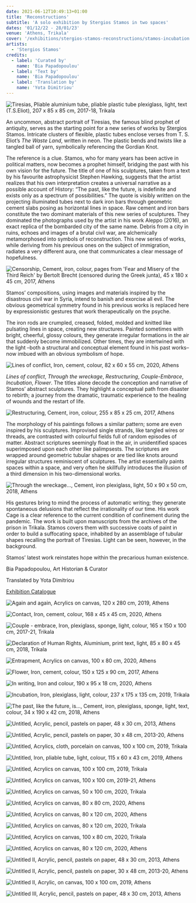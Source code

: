 ```yaml
---
date: 2021-06-12T10:49:13+01:00
title: 'Reconstructions'
subtitle: 'A solo exhibition by Stergios Stamos in two spaces'
dates: '01/12/22 - 28/01/23'
venue: 'Athens, Trikala'
cover: '/exhibitions/stergios-stamos-reconstructions/stamos-incubation.jpg'
artists:
  - 'Stergios Stamos'
credits:
  - label: 'Curated by'
    name: 'Bia Papadopoulou'
  - label: 'Text by'
    name: 'Bia Papadopoulou'
  - label: 'Translation by'
    name: 'Yota Dimitriou'
---
```

![Tiresias, <br>Pliable aluminium tube, pliable plastic tube plexiglass, light, text (T.S.Eliot), <br>207 x 85 x 85 cm, <br>2017-18, <br>Trikala](/exhibitions/stergios-stamos-reconstructions/stamos-tiresias.jpg)

An uncommon, abstract portrait of Tiresias, the famous blind prophet of antiquity, serves as the starting point for a new series of works by Stergios Stamos. Intricate clusters of flexible, plastic tubes enclose verses from T. S. Eliot’s *The Waste Land*, written in neon. Τhe plastic bends and twists like a tangled ball of yarn, symbolically referencing the Gordian Knot. 

The reference is a clue. Stamos, who for many years has been active in political matters, now becomes a prophet himself, bridging the past with his own vision for the future. The title of one of his sculptures, taken from a text by his favourite astrophysicist Stephen Hawking, suggests that the artist realizes that his own interpretation creates a universal narrative as a possible account of History: “The past, like the future, is indefinite and exists only as a spectrum of possibilities.” The quote is visibly written on the projecting illuminated tubes next to dark iron bars through geometric cement slabs posing as horizontal lines in space. Raw cement and iron bars constitute the two dominant materials of this new series of sculptures. They dominated the photographs used by the artist in his work Aleppo (2016), an exact replica of the bombarded city of the same name. Debris from a city in ruins, echoes and images of a brutal civil war, are alchemically metamorphosed into symbols of reconstruction. This new series of works, while deriving from his previous ones on the subject of immigration, radiates a very different aura, one that communicates a clear message of hopefulness.

![Censorship, <br>Cement, iron, colour, pages from <br>'Fear and Misery of the Third Reich' <br>by Bertolt Brecht (censored during the Greek junta), <br>45 x 180 x 45 cm, <br>2017, <br>Athens](/exhibitions/stergios-stamos-reconstructions/stamos-censorship.jpg)

Stamos’ compositions, using images and materials inspired by the disastrous civil war in Syria, intend to banish and exorcise all evil. The obvious geometrical symmetry found in his previous works is replaced here by expressionistic gestures that work therapeutically on the psyche. 

The iron rods are crumpled, creased, folded, molded and knitted like pulsating lines in space, creating new structures. Painted sometimes with bright, cheerful, glossy colours, they generate irregular formations in the air that suddenly become immobilized. Other times, they are intertwined with the light –both a structural and conceptual element found in his past works– now imbued with an obvious symbolism of hope. 

![Lines of conflict, <br>Iron, cement, colour, <br>82 x 60 x 55 cm, <br>2020, <br>Athens](/exhibitions/stergios-stamos-reconstructions/stamos-lines-of-conflict.jpg)

*Lines of conflict*, *Through the wreckage*, *Restructuring*, *Couple-Embrace*, *Incubation*, *Flower*. The titles alone decode the conception and narrative of Stamos’ abstract sculptures. They highlight a conceptual path from disaster to rebirth; a journey from the dramatic, traumatic experience to the healing of wounds and the restart of life. 

![Restructuring, <br>Cement, iron, colour, <br>255 x 85 x 25 cm, <br>2017, <br>Athens](/exhibitions/stergios-stamos-reconstructions/stamos-restructuring.jpg)

The morphology of his paintings follows a similar pattern; some are even inspired by his sculptures. Improvised single strands, like tangled wires or threads, are contrasted with colourful fields full of random episodes of matter. Abstract scriptures seemingly float in the air, in unidentified spaces superimposed upon each other like palimpsests. The scriptures are wrapped around geometric tubular shapes or are tied like knots around irregular structures reminiscent of sculptures. The artist essentially paints spaces within a space, and very often he skillfully introduces the illusion of a third dimension in his two-dimensional works. 

![Through the wreckage..., <br>Cement, iron plexiglass, light, <br>50 x 90 x 50 cm, <br>2018, <br>Athens](/exhibitions/stergios-stamos-reconstructions/stamos-through-the-wreckage.jpg)

His gestures bring to mind the process of automatic writing; they generate spontaneous delusions that reflect the irrationality of our time. His work Cage is a clear reference to the current condition of confinement during the pandemic. The work is built upon manuscripts from the archives of the prison in Trikala. Stamos covers them with successive coats of paint in order to build a suffocating space, inhabited by an assemblage of tubular shapes recalling the portrait of Tiresias. Light can be seen, however, in the background. 

Stamos’ latest work reinstates hope within the precarious human existence. 


Bia Papadopoulou, Art Historian & Curator

Translated by Yota Dimitriou

<a href="stamos-catalogue.pdf" target="_blank">Exhibition Catalogue</a>

![Again and again, <br>Acrylics on canvas, <br>120 x 280 cm, <br>2019, <br>Athens](/exhibitions/stergios-stamos-reconstructions/stamos-again-and-again.jpg)

![Contact, <br>Iron, cement, colour, <br>168 x 45 x 45 cm, <br>2020, <br>Athens](/exhibitions/stergios-stamos-reconstructions/stamos-contact.jpg)

![Couple - embrace, <br>Iron, plexiglass, sponge, light, colour, <br>165 x 150 x 100 cm, <br>2017-21, <br>Trikala](/exhibitions/stergios-stamos-reconstructions/stamos-couple-embrace.jpg)

![Declaration of Human Rights, <br>Aluminium, print text, light, <br>85 x 80 x 45 cm, <br>2018, <br>Trikala](/exhibitions/stergios-stamos-reconstructions/stamos-human-rights.jpg)

![Entrapment, <br>Acrylics on canvas, <br>100 x 80 cm, <br>2020, <br>Athens](/exhibitions/stergios-stamos-reconstructions/stamos-entrapment.jpg)

![Flower, <br>Iron, cement, colour, <br>150 x 125 x 90 cm, <br>2017, <br>Athens](/exhibitions/stergios-stamos-reconstructions/stamos-flower.jpg)

![In writing, <br>Iron and colour, <br>190 x 95 x 18 cm, <br>2020, <br>Athens](/exhibitions/stergios-stamos-reconstructions/stamos-in-writing.jpg)

![Incubation, <br>Iron, plexiglass, light, colour, <br>237 x 175 x 135 cm, <br>2019, <br>Trikala](/exhibitions/stergios-stamos-reconstructions/stamos-incubation.jpg)

![The past, like the future, is..., <br>Cement, iron, plexiglass, sponge, light, text, colour, <br>34 x 190 x 42 cm, <br>2018, <br>Athens](/exhibitions/stergios-stamos-reconstructions/stamos-past-future.jpg)

![Untitled, <br>Acrylic, pencil, pastels on paper, <br>48 x 30 cm, <br>2013, <br>Athens](/exhibitions/stergios-stamos-reconstructions/stamos-untitled-01.jpg)

![Untitled, <br>Acrylic, pencil, pastels on paper, <br>30 x 48 cm, <br>2013-20, <br>Athens](/exhibitions/stergios-stamos-reconstructions/stamos-untitled-02.jpg)

![Untitled, <br>Acrylics, cloth, porcelain on canvas, <br>100 x 100 cm, <br>2019, <br>Trikala](/exhibitions/stergios-stamos-reconstructions/stamos-untitled-03.jpg)

![Untitled, <br>Iron, pliable tube, light, colour, <br>115 x 60 x 43 cm, <br>2019, <br>Athens](/exhibitions/stergios-stamos-reconstructions/stamos-untitled-04.jpg)

![Untitled, <br>Acrylics on canvas, <br>100 x 100 cm, <br>2019, <br>Trikala](/exhibitions/stergios-stamos-reconstructions/stamos-untitled-05.jpg)

![Untitled, <br>Acrylics on canvas, <br>100 x 100 cm, <br>2019-21, <br>Athens](/exhibitions/stergios-stamos-reconstructions/stamos-untitled-06.jpg)

![Untitled, <br>Acrylics on canvas, <br>50 x 100 cm, <br>2020, <br>Trikala](/exhibitions/stergios-stamos-reconstructions/stamos-untitled-07.jpg)

![Untitled, <br>Acrylics on canvas, <br>80 x 80 cm, <br>2020, <br>Athens](/exhibitions/stergios-stamos-reconstructions/stamos-untitled-08.jpg)

![Untitled, <br>Acrylics on canvas, <br>80 x 120 cm, <br>2020, <br>Athens](/exhibitions/stergios-stamos-reconstructions/stamos-untitled-09.jpg)

![Untitled, <br>Acrylics on canvas, <br>80 x 120 cm, <br>2020, <br>Trikala](/exhibitions/stergios-stamos-reconstructions/stamos-untitled-10.jpg)

![Untitled, <br>Acrylics on canvas, <br>100 x 80 cm, <br>2020, <br>Trikala](/exhibitions/stergios-stamos-reconstructions/stamos-untitled-11.jpg)

![Untitled, <br>Acrylics on canvas, <br>80 x 120 cm, <br>2020, <br>Athens](/exhibitions/stergios-stamos-reconstructions/stamos-untitled-12.jpg)

![Untitled II, <br>Acrylic, pencil, pastels on paper, <br>48 x 30 cm, <br>2013, <br>Athens](/exhibitions/stergios-stamos-reconstructions/stamos-untitled-13.jpg)

![Untitled II, <br>Acrylic, pencil, pastels on paper, <br>30 x 48 cm, <br>2013-20, <br>Athens](/exhibitions/stergios-stamos-reconstructions/stamos-untitled-14.jpg)

![Untitled II, <br>Acrylic, on canvas, <br>100 x 100 cm, <br>2019, <br>Athens](/exhibitions/stergios-stamos-reconstructions/stamos-untitled-15.jpg)

![Untitled III, <br>Acrylic, pencil, pastels on paper, <br>48 x 30 cm, <br>2013, <br>Athens](/exhibitions/stergios-stamos-reconstructions/stamos-untitled-15.jpg)
